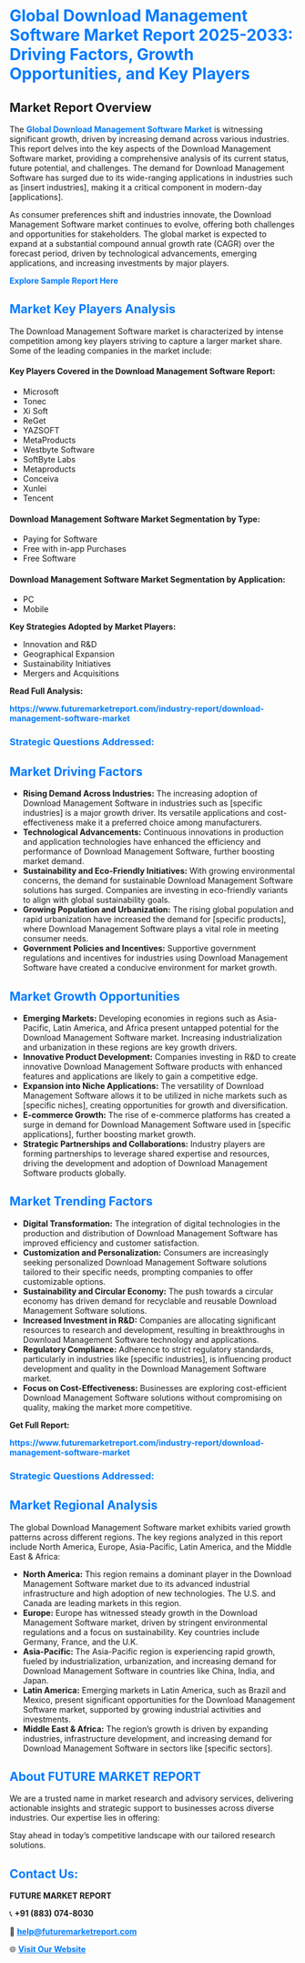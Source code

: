 <h1 style="color: #007BFF;">Global Download Management Software Market Report 2025-2033: Driving Factors, Growth Opportunities, and Key Players</h1>

<section id="overview">
<h2>Market Report Overview</h2>
<p>The <a href="https://www.futuremarketreport.com/industry-report/download-management-software-market" style="color: #007BFF; text-decoration: none;"><strong>Global Download Management Software Market</strong></a> is witnessing significant growth, driven by increasing demand across various industries. This report delves into the key aspects of the Download Management Software market, providing a comprehensive analysis of its current status, future potential, and challenges. The demand for Download Management Software has surged due to its wide-ranging applications in industries such as [insert industries], making it a critical component in modern-day [applications].</p>
<p>As consumer preferences shift and industries innovate, the Download Management Software market continues to evolve, offering both challenges and opportunities for stakeholders. The global market is expected to expand at a substantial compound annual growth rate (CAGR) over the forecast period, driven by technological advancements, emerging applications, and increasing investments by major players.</p>
</section>

<section id="overview">
<p><a href="https://www.futuremarketreport.com/request-sample/reportId=105923" style="color: #007BFF; text-decoration: none;"><strong>Explore Sample Report Here</strong></a></p>
</section>

<section id="key-players">
<h2 style="color: #007BFF;">Market Key Players Analysis</h2>
<p>The Download Management Software market is characterized by intense competition among key players striving to capture a larger market share. Some of the leading companies in the market include:</p>
<h4>Key Players Covered in the Download Management Software Report:</h4>
<ul><li>Microsoft</li><li>Tonec</li><li>Xi Soft</li><li>ReGet</li><li>YAZSOFT</li><li>MetaProducts</li><li>Westbyte Software</li><li>SoftByte Labs</li><li>Metaproducts</li><li>Conceiva</li><li>Xunlei</li><li>Tencent</li></ul>
<h4>Download Management Software Market Segmentation by Type:</h4>
<ul><li>Paying for Software</li><li>Free with in-app Purchases</li><li>Free Software</li></ul>

<h4>Download Management Software Market Segmentation by Application:</h4>
<ul><li>PC</li><li>Mobile</li></ul>
<p><strong>Key Strategies Adopted by Market Players:</strong></p>
<ul>
<li>Innovation and R&D</li>
<li>Geographical Expansion</li>
<li>Sustainability Initiatives</li>
<li>Mergers and Acquisitions</li>
</ul>
</section>

<section>
<p><strong>Read Full Analysis: </strong></p><a href="https://www.futuremarketreport.com/industry-report/download-management-software-market" style="color: #007BFF; text-decoration: none;"><strong>https://www.futuremarketreport.com/industry-report/download-management-software-market</strong></a>
<h3 style="color: #007BFF;">Strategic Questions Addressed:</h3>
</section>

<section id="driving-factors">
<h2 style="color: #007BFF;">Market Driving Factors</h2>
<ul>
<li><strong>Rising Demand Across Industries:</strong> The increasing adoption of Download Management Software in industries such as [specific industries] is a major growth driver. Its versatile applications and cost-effectiveness make it a preferred choice among manufacturers.</li>
<li><strong>Technological Advancements:</strong> Continuous innovations in production and application technologies have enhanced the efficiency and performance of Download Management Software, further boosting market demand.</li>
<li><strong>Sustainability and Eco-Friendly Initiatives:</strong> With growing environmental concerns, the demand for sustainable Download Management Software solutions has surged. Companies are investing in eco-friendly variants to align with global sustainability goals.</li>
<li><strong>Growing Population and Urbanization:</strong> The rising global population and rapid urbanization have increased the demand for [specific products], where Download Management Software plays a vital role in meeting consumer needs.</li>
<li><strong>Government Policies and Incentives:</strong> Supportive government regulations and incentives for industries using Download Management Software have created a conducive environment for market growth.</li>
</ul>
</section>

<section id="growth-opportunities">
<h2 style="color: #007BFF;">Market Growth Opportunities</h2>
<ul>
<li><strong>Emerging Markets:</strong> Developing economies in regions such as Asia-Pacific, Latin America, and Africa present untapped potential for the Download Management Software market. Increasing industrialization and urbanization in these regions are key growth drivers.</li>
<li><strong>Innovative Product Development:</strong> Companies investing in R&D to create innovative Download Management Software products with enhanced features and applications are likely to gain a competitive edge.</li>
<li><strong>Expansion into Niche Applications:</strong> The versatility of Download Management Software allows it to be utilized in niche markets such as [specific niches], creating opportunities for growth and diversification.</li>
<li><strong>E-commerce Growth:</strong> The rise of e-commerce platforms has created a surge in demand for Download Management Software used in [specific applications], further boosting market growth.</li>
<li><strong>Strategic Partnerships and Collaborations:</strong> Industry players are forming partnerships to leverage shared expertise and resources, driving the development and adoption of Download Management Software products globally.</li>
</ul>
</section>

<section id="trending-factors">
<h2 style="color: #007BFF;">Market Trending Factors</h2>
<ul>
<li><strong>Digital Transformation:</strong> The integration of digital technologies in the production and distribution of Download Management Software has improved efficiency and customer satisfaction.</li>
<li><strong>Customization and Personalization:</strong> Consumers are increasingly seeking personalized Download Management Software solutions tailored to their specific needs, prompting companies to offer customizable options.</li>
<li><strong>Sustainability and Circular Economy:</strong> The push towards a circular economy has driven demand for recyclable and reusable Download Management Software solutions.</li>
<li><strong>Increased Investment in R&D:</strong> Companies are allocating significant resources to research and development, resulting in breakthroughs in Download Management Software technology and applications.</li>
<li><strong>Regulatory Compliance:</strong> Adherence to strict regulatory standards, particularly in industries like [specific industries], is influencing product development and quality in the Download Management Software market.</li>
<li><strong>Focus on Cost-Effectiveness:</strong> Businesses are exploring cost-efficient Download Management Software solutions without compromising on quality, making the market more competitive.</li>
</ul>
</section>

<section>
<p><strong>Get Full Report: </strong></p><a href="https://www.futuremarketreport.com/industry-report/download-management-software-market" style="color: #007BFF; text-decoration: none;"><strong>https://www.futuremarketreport.com/industry-report/download-management-software-market</strong></a>
<h3 style="color: #007BFF;">Strategic Questions Addressed:</h3>
</section>


<section id="regional-analysis">
<h2 style="color: #007BFF;">Market Regional Analysis</h2>
<p>The global Download Management Software market exhibits varied growth patterns across different regions. The key regions analyzed in this report include North America, Europe, Asia-Pacific, Latin America, and the Middle East & Africa:</p>
<ul>
<li><strong>North America:</strong> This region remains a dominant player in the Download Management Software market due to its advanced industrial infrastructure and high adoption of new technologies. The U.S. and Canada are leading markets in this region.</li>
<li><strong>Europe:</strong> Europe has witnessed steady growth in the Download Management Software market, driven by stringent environmental regulations and a focus on sustainability. Key countries include Germany, France, and the U.K.</li>
<li><strong>Asia-Pacific:</strong> The Asia-Pacific region is experiencing rapid growth, fueled by industrialization, urbanization, and increasing demand for Download Management Software in countries like China, India, and Japan.</li>
<li><strong>Latin America:</strong> Emerging markets in Latin America, such as Brazil and Mexico, present significant opportunities for the Download Management Software market, supported by growing industrial activities and investments.</li>
<li><strong>Middle East & Africa:</strong> The region’s growth is driven by expanding industries, infrastructure development, and increasing demand for Download Management Software in sectors like [specific sectors].</li>
</ul>
</section>

<footer>
<h2 style="color: #007BFF;">About FUTURE MARKET REPORT</h2>
<p>We are a trusted name in market research and advisory services, delivering actionable insights and strategic support to businesses across diverse industries. Our expertise lies in offering:</p>

<p>Stay ahead in today’s competitive landscape with our tailored research solutions.</p>

<h2 style="color: #007BFF;">Contact Us:</h2>
<p><strong>FUTURE MARKET REPORT</strong></p>
<p>📞 <strong>+91 (883) 074-8030</strong></p>
<p>📧 <strong><a href="mailto:help@futuremarketreport.com" style="color: #007BFF;">help@futuremarketreport.com</a></strong></p>
<p>🌐 <strong><a href="https://www.futuremarketreport.com/" style="color: #007BFF;">Visit Our Website</a></strong></p>
</footer>
